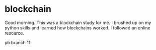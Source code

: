 # blockchain
  
Good morning.  This was a blockchain study for me.  I brushed up on my python skills and learned how blockchains worked.  I followed an online resource.  

pb branch 11

